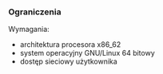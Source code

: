 ﻿### Ograniczenia
Wymagania:
* architektura procesora x86_62
* system operacyjny GNU/Linux 64 bitowy
* dostęp sieciowy użytkownika
